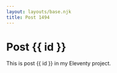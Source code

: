 ```yaml
---
layout: layouts/base.njk
title: Post 1494
---
```


# Post {{ id }}

This is post {{ id }} in my Eleventy project.
